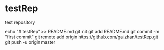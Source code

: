 # testRep
test repository



echo "# testRep" >> README.md
git init
git add README.md
git commit -m "first commit"
git remote add origin https://github.com/galizhan/testRep.git
git push -u origin master
